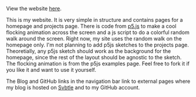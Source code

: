 View the website [here](https://jfpettit.github.io). 

This is my website. It is very simple in structure and contains pages for a homepage and projects page. There is code from [p5.js](https://p5js.org) to make a cool flocking animation across the screen and a js script to do a colorful random walk around the screen. Right now, my site uses the random walk on the homepage only. I'm not planning to add p5js sketches to the projects page. Theoretially, any p5js sketch should work as the background for the homepage, since the rest of the layout should be agnostic to the sketch. The flocking animation is from the p5js examples page. Feel free to fork it if you like it and want to use it yourself.

The Blog and GitHub links in the navigation bar link to external pages where my blog is hosted on [Svbtle](https://svbtle.com) and to my GitHub account.
